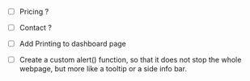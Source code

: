 - [ ] Pricing ?
- [ ] Contact ?

- [ ] Add Printing to dashboard page

- [ ] Create a custom alert() function, so that it does not stop the whole webpage, but more like a tooltip or a side info bar.
